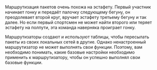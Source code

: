 <!-- verified: agorbachev 03.05.2022 -->

<!-- 10.0.1 -->
Маршрутизация пакетов очень похожа на эстафету. Первый участник начинает гонку и передаёт палочку следующему бегуну, он преодолевает второй круг, вручает эстафету третьему бегуну и так далее. Но если первый спортсмен не может найти второго или теряет эстафету на полпути, эта команда наверняка проиграет гонку.

Маршрутизаторы создают и используют таблицы, чтобы пересылать пакеты из своих локальных сетей в другие. Однако ненастроенный маршрутизатор не может выполнять свои функции. Поэтому, вам необходимо понимать, какие базовые настройки необходимо применить к маршрутизатору, чтобы он успешно выполнял свои базовые функции.